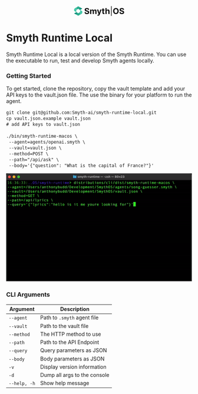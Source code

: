 <p align="center">
  <img width="auto" src="data:image/svg+xml,%3C%3Fxml version='1.0' encoding='UTF-8'%3F%3E%3Csvg width='137px' height='28px' viewBox='0 0 137 28' version='1.1' xmlns='http://www.w3.org/2000/svg' xmlns:xlink='http://www.w3.org/1999/xlink'%3E%3Ctitle%3Esmythos-light%3C/title%3E%3Cdesc%3ECreated with Sketch.%3C/desc%3E%3Cdefs%3E%3C/defs%3E%3Cg id='Page-1' stroke='none' stroke-width='1' fill='none' fill-rule='evenodd'%3E%3Cg id='smythos-light' fill-rule='nonzero'%3E%3Cg id='Group' transform='translate(0.000000, 1.000000)'%3E%3Cpath d='M6.40001,10.8832 L6.38297,7.30434 C6.36593,4.6975 7.75957,2.28025 10.0222,0.98098 L10.2629,0.83463 C11.0628,0.37023 12.0436,0.37023 12.8439,0.83463 L19.2359,4.52537 C18.169,3.94039 16.8615,3.95743 15.8034,4.56818 L10.6932,7.51885 L7.56166,9.3253 L7.25192,9.5062 C7.24318,9.5062 7.24318,9.5149 7.23488,9.5149 C6.7447,9.8159 6.43496,10.3236 6.40044,10.8828' id='Shape' fill='%232AAD8E'%3E%3C/path%3E%3Cpath d='M22.77,14.9592 L22.77,16.1637 C22.77,18.1423 21.7119,19.975 19.9998,20.9729 L13.1172,24.9646 C15.3798,23.6653 16.7734,21.2481 16.7564,18.6412 L16.7393,15.0623 L16.7393,15.0366 C16.7481,15.0108 16.7481,14.9763 16.7481,14.9505 L16.7481,10.9758 C16.7481,10.3738 16.4296,9.8141 15.9049,9.4961 L16.7481,9.9863 L21.4799,12.722 C22.2798,13.1864 22.7704,14.0383 22.7704,14.9588 L22.77,14.9592 Z' id='Shape' fill='%2345C9A9'%3E%3C/path%3E%3Cpath d='M16.7514,18.6429 C16.7684,21.2498 15.3748,23.667 13.1122,24.9663 L12.8715,25.1126 C12.0715,25.577 11.0907,25.577 10.2904,25.1126 L3.89844,21.4219 C4.96529,22.0069 6.27287,21.9898 7.33098,21.3791 L12.4411,18.4284 L15.5727,16.6219 L15.8824,16.4411 C15.8912,16.4411 15.8912,16.4323 15.8995,16.4323 C16.3896,16.1313 16.6994,15.6237 16.7339,15.0645 L16.7509,18.6433 L16.7514,18.6429 Z' id='Shape' fill='%232AAD8E'%3E%3C/path%3E%3Cpath d='M12.4427,18.4272 L7.33256,21.3779 C6.27444,21.9887 4.96686,22.0061 3.90001,21.4207 C3.87423,21.4037 3.84846,21.3949 3.82268,21.3779 L0.39844,19.3997 L6.42079,15.9414 L7.26397,16.4316 C7.2727,16.4316 7.2727,16.4403 7.281,16.4403 L10.7223,18.4277 C11.2557,18.7374 11.9097,18.7374 12.4427,18.4277 L12.4427,18.4272 Z' id='Shape' fill='%2313947D'%3E%3C/path%3E%3Cpath d='M7.26397,16.4314 L6.42079,15.9412 L1.68897,13.2055 C0.88905,12.7411 0.39844,11.8892 0.39844,10.9687 L0.39844,9.7642 C0.39844,7.7856 1.45655,5.9529 3.16868,4.95507 L10.0517,0.96289 C7.78909,2.26216 6.39545,4.6794 6.41249,7.28625 L6.42953,10.8651 L6.42953,10.8909 C6.42079,10.9167 6.42079,10.9512 6.42079,10.977 L6.42079,14.9517 C6.42079,15.5537 6.73928,16.1129 7.26397,16.4314 Z' id='Shape' fill='%2345C9A9'%3E%3C/path%3E%3Cpath d='M22.763,6.52878 L16.7407,9.9871 L15.8975,9.4969 C15.8888,9.4969 15.8888,9.4882 15.8805,9.4882 L12.4392,7.50083 C11.9057,7.19109 11.2517,7.19109 10.7188,7.50083 L15.8289,4.55017 C16.887,3.93941 18.1946,3.92237 19.2615,4.50735 C19.2872,4.52439 19.313,4.53313 19.3388,4.55017 L22.763,6.52878 Z' id='Shape' fill='%2313947D'%3E%3C/path%3E%3C/g%3E%3Cpath d='M132.759,10.5709 C132.696,9.93475 132.425,9.44054 131.946,9.08829 C131.468,8.73603 130.819,8.55991 129.999,8.55991 C129.441,8.55991 128.971,8.63877 128.587,8.7965 C128.203,8.94897 127.909,9.16189 127.704,9.43528 C127.504,9.70868 127.404,10.0189 127.404,10.3659 C127.393,10.655 127.454,10.9074 127.585,11.1229 C127.722,11.3385 127.909,11.5251 128.145,11.6829 C128.382,11.8353 128.655,11.9694 128.965,12.0851 C129.276,12.1955 129.607,12.2901 129.959,12.369 L131.41,12.716 C132.115,12.8737 132.761,13.084 133.35,13.3469 C133.939,13.6098 134.449,13.9331 134.88,14.3169 C135.311,14.7007 135.645,15.1528 135.882,15.6733 C136.124,16.1938 136.247,16.7905 136.252,17.4635 C136.247,18.4519 135.995,19.3089 135.495,20.0344 C135.001,20.7547 134.286,21.3146 133.35,21.7142 C132.42,22.1085 131.297,22.3057 129.983,22.3057 C128.679,22.3057 127.543,22.1059 126.576,21.7063 C125.614,21.3068 124.862,20.7153 124.32,19.9319 C123.784,19.1433 123.503,18.168 123.477,17.0061 L126.781,17.0061 C126.818,17.5476 126.973,17.9998 127.246,18.3625 C127.525,18.7201 127.896,18.9908 128.358,19.1748 C128.826,19.3536 129.354,19.443 129.943,19.443 C130.522,19.443 131.024,19.3588 131.45,19.1906 C131.881,19.0224 132.215,18.7884 132.451,18.4887 C132.688,18.189 132.806,17.8447 132.806,17.4556 C132.806,17.0929 132.698,16.7879 132.483,16.5408 C132.272,16.2937 131.962,16.0834 131.552,15.9099 C131.147,15.7364 130.65,15.5787 130.062,15.4367 L128.303,14.9951 C126.941,14.6639 125.866,14.146 125.077,13.4415 C124.289,12.737 123.897,11.788 123.902,10.5946 C123.897,9.61667 124.157,8.76232 124.683,8.03153 C125.214,7.30073 125.942,6.73029 126.868,6.32021 C127.793,5.91012 128.844,5.70508 130.022,5.70508 C131.221,5.70508 132.267,5.91012 133.161,6.32021 C134.06,6.73029 134.759,7.30073 135.259,8.03153 C135.758,8.76232 136.016,9.60878 136.032,10.5709 L132.759,10.5709 Z' id='Shape' fill='%23101010'%3E%3C/path%3E%3Cpath d='M121.462,14.0014 C121.462,15.7627 121.128,17.2611 120.46,18.4966 C119.798,19.7321 118.894,20.6758 117.747,21.3278 C116.606,21.9745 115.324,22.2978 113.899,22.2978 C112.464,22.2978 111.175,21.9718 110.035,21.3199 C108.894,20.668 107.992,19.7242 107.33,18.4887 C106.667,17.2532 106.336,15.7574 106.336,14.0014 C106.336,12.2402 106.667,10.7418 107.33,9.50626 C107.992,8.27075 108.894,7.32965 110.035,6.68298 C111.175,6.03104 112.464,5.70508 113.899,5.70508 C115.324,5.70508 116.606,6.03104 117.747,6.68298 C118.894,7.32965 119.798,8.27075 120.46,9.50626 C121.128,10.7418 121.462,12.2402 121.462,14.0014 Z M118,14.0014 C118,12.8606 117.829,11.8984 117.487,11.1151 C117.151,10.3317 116.675,9.73759 116.06,9.33276 C115.445,8.92794 114.724,8.72552 113.899,8.72552 C113.073,8.72552 112.353,8.92794 111.738,9.33276 C111.123,9.73759 110.644,10.3317 110.303,11.1151 C109.966,11.8984 109.798,12.8606 109.798,14.0014 C109.798,15.1423 109.966,16.1044 110.303,16.8878 C110.644,17.6712 111.123,18.2653 111.738,18.6701 C112.353,19.0749 113.073,19.2774 113.899,19.2774 C114.724,19.2774 115.445,19.0749 116.06,18.6701 C116.675,18.2653 117.151,17.6712 117.487,16.8878 C117.829,16.1044 118,15.1423 118,14.0014 Z' id='Shape' fill='%23101010'%3E%3C/path%3E%3Cpolygon id='Shape' fill='%23101010' points='102.374 0.71875 102.374 27.2797 100.797 27.2797 100.797 0.71875'%3E%3C/polygon%3E%3Cpath d='M88.7971,15.07 L88.7971,22.073 L85.4375,22.073 L85.4375,5.92188 L88.7024,5.92188 L88.7024,12.0968 L88.8444,12.0968 C89.1178,11.3818 89.5594,10.8219 90.1693,10.417 C90.7791,10.007 91.5441,9.80192 92.4642,9.80192 C93.3054,9.80192 94.0388,9.98593 94.6644,10.354 C95.2953,10.7167 95.7843,11.2399 96.1313,11.9233 C96.4835,12.6015 96.657,13.4138 96.6518,14.3602 L96.6518,22.073 L93.2922,22.073 L93.2922,14.9595 C93.2975,14.213 93.1082,13.632 92.7244,13.2167 C92.3459,12.8013 91.8149,12.5937 91.1314,12.5937 C90.674,12.5937 90.2692,12.6909 89.9169,12.8855 C89.5699,13.08 89.2965,13.3639 89.0967,13.7372 C88.9022,14.1052 88.8023,14.5495 88.7971,15.07 Z' id='Shape' fill='%23101010'%3E%3C/path%3E%3Cpath d='M82.9901,9.96074 L82.9901,12.4843 L75.6953,12.4843 L75.6953,9.96074 L82.9901,9.96074 Z M77.3514,7.05859 L80.711,7.05859 L80.711,18.3517 C80.711,18.6619 80.7583,18.9038 80.8529,19.0773 C80.9476,19.2455 81.079,19.3638 81.2472,19.4322 C81.4207,19.5005 81.6205,19.5347 81.8466,19.5347 C82.0043,19.5347 82.1621,19.5215 82.3198,19.4952 C82.4775,19.4637 82.5984,19.44 82.6825,19.4243 L83.2109,21.9242 C83.0427,21.9768 82.8061,22.0373 82.5012,22.1056 C82.1962,22.1792 81.8256,22.2239 81.3892,22.2397 C80.5795,22.2712 79.8698,22.1634 79.2599,21.9163 C78.6553,21.6692 78.1847,21.2854 77.8483,20.7649 C77.5118,20.2444 77.3462,19.5873 77.3514,18.7934 L77.3514,7.05859 Z' id='Shape' fill='%23101010'%3E%3C/path%3E%3Cpath d='M65.6065,26.6167 C65.1807,26.6167 64.7811,26.5826 64.4078,26.5142 C64.0398,26.4511 63.7349,26.3696 63.493,26.2697 L64.2501,23.7619 C64.6444,23.8828 64.9993,23.9486 65.3147,23.9591 C65.6354,23.9696 65.9115,23.896 66.1428,23.7383 C66.3794,23.5805 66.5713,23.3124 66.7185,22.9339 L66.9156,22.4212 L62.5703,9.96094 L66.1034,9.96094 L68.6112,18.8567 L68.7374,18.8567 L71.2689,9.96094 L74.8256,9.96094 L70.1175,23.3834 C69.8914,24.0353 69.5838,24.6031 69.1948,25.0868 C68.811,25.5758 68.3247,25.9517 67.7358,26.2145 C67.147,26.4827 66.4372,26.6167 65.6065,26.6167 Z' id='Shape' fill='%23101010'%3E%3C/path%3E%3Cpath d='M43.7109,22.0757 L43.7109,9.96241 L46.9128,9.96241 L46.9128,12.0996 L47.0547,12.0996 C47.3071,11.3898 47.7277,10.8299 48.3165,10.4198 C48.9054,10.0097 49.6099,9.80469 50.43,9.80469 C51.2607,9.80469 51.9679,10.0124 52.5514,10.4277 C53.135,10.8378 53.5241,11.3951 53.7186,12.0996 L53.8448,12.0996 C54.0919,11.4056 54.5388,10.8509 55.1855,10.4356 C55.8374,10.015 56.6076,9.80469 57.4961,9.80469 C58.6265,9.80469 59.5439,10.1648 60.2484,10.8851 C60.9582,11.6001 61.3131,12.6148 61.3131,13.9292 L61.3131,22.0757 L57.9614,22.0757 L57.9614,14.5917 C57.9614,13.9187 57.7827,13.414 57.4252,13.0775 C57.0677,12.741 56.6208,12.5728 56.0845,12.5728 C55.4746,12.5728 54.9988,12.7673 54.6571,13.1564 C54.3153,13.5402 54.1445,14.0475 54.1445,14.6784 L54.1445,22.0757 L50.8874,22.0757 L50.8874,14.5207 C50.8874,13.9266 50.7166,13.4534 50.3748,13.1011 C50.0384,12.7489 49.5941,12.5728 49.0421,12.5728 C48.6688,12.5728 48.3323,12.6674 48.0326,12.8567 C47.7382,13.0407 47.5042,13.3009 47.3307,13.6374 C47.1572,13.9686 47.0705,14.3577 47.0705,14.8046 L47.0705,22.0757 L43.7109,22.0757 Z' id='Shape' fill='%23101010'%3E%3C/path%3E%3Cpath d='M37.9853,10.5709 C37.9222,9.93475 37.6514,9.44054 37.173,9.08829 C36.6945,8.73603 36.0452,8.55991 35.2251,8.55991 C34.6678,8.55991 34.1972,8.63877 33.8134,8.7965 C33.4296,8.94897 33.1352,9.16189 32.9302,9.43528 C32.7304,9.70868 32.6305,10.0189 32.6305,10.3659 C32.62,10.655 32.6804,10.9074 32.8119,11.1229 C32.9486,11.3385 33.1352,11.5251 33.3718,11.6829 C33.6084,11.8353 33.8818,11.9694 34.192,12.0851 C34.5022,12.1955 34.8334,12.2901 35.1856,12.369 L36.6367,12.716 C37.3412,12.8737 37.9879,13.084 38.5767,13.3469 C39.1656,13.6098 39.6756,13.9331 40.1067,14.3169 C40.5378,14.7007 40.8716,15.1528 41.1082,15.6733 C41.3501,16.1938 41.4736,16.7905 41.4789,17.4635 C41.4736,18.4519 41.2213,19.3089 40.7218,20.0344 C40.2276,20.7547 39.5126,21.3146 38.5767,21.7142 C37.6462,22.1085 36.5237,22.3057 35.2093,22.3057 C33.9054,22.3057 32.7698,22.1059 31.8024,21.7063 C30.8403,21.3068 30.0885,20.7153 29.547,19.9319 C29.0107,19.1433 28.7294,18.168 28.7031,17.0061 L32.0075,17.0061 C32.0443,17.5476 32.1994,17.9998 32.4728,18.3625 C32.7514,18.7201 33.1221,18.9908 33.5847,19.1748 C34.0526,19.3536 34.581,19.443 35.1699,19.443 C35.7482,19.443 36.2503,19.3588 36.6761,19.1906 C37.1073,19.0224 37.4411,18.7884 37.6777,18.4887 C37.9143,18.189 38.0326,17.8447 38.0326,17.4556 C38.0326,17.0929 37.9248,16.7879 37.7092,16.5408 C37.4989,16.2937 37.1888,16.0834 36.7787,15.9099 C36.3738,15.7364 35.877,15.5787 35.2882,15.4367 L33.5295,14.9951 C32.1678,14.6639 31.0927,14.146 30.304,13.4415 C29.5154,12.737 29.1237,11.788 29.129,10.5946 C29.1237,9.61667 29.384,8.76232 29.9097,8.03153 C30.4407,7.30073 31.1689,6.73029 32.0942,6.32021 C33.0195,5.91012 34.071,5.70508 35.2487,5.70508 C36.4474,5.70508 37.4937,5.91012 38.3875,6.32021 C39.2865,6.73029 39.9858,7.30073 40.4852,8.03153 C40.9847,8.76232 41.2423,9.60878 41.2581,10.5709 L37.9853,10.5709 Z' id='Shape' fill='%23101010'%3E%3C/path%3E%3C/g%3E%3C/g%3E%3C/svg%3E" alt="Header">
</p>

# Smyth Runtime Local

Smyth Runtime Local is a local version of the Smyth Runtime. You can use the executable to run, test and develop Smyth agents locally.

### Getting Started
To get started, clone the repository, copy the vault template and add your API keys to the vault.json file. The use the binary for your platform to run the agent.
```
git clone git@github.com:Smyth-ai/smyth-runtime-local.git
cp vault.json.example vault.json
# add API keys to vault.json

./bin/smyth-runtime-macos \
 --agent=agents/openai.smyth \
 --vault=vault.json \
 --method=POST \
 --path="/api/ask" \
 --body='{"question": "What is the capital of France?"}'
```

<p align="center">
  <img width="auto" width="500" src="./ReadMe.gif">
</p>


### CLI Arguments
| Argument         | Description                     |
|------------------|---------------------------------|
| `--agent`        | Path to `.smyth` agent file     | 
| `--vault`        | Path to the vault file          | 
| `--method`       | The HTTP method to use          | 
| `--path`         | Path to the API Endpoint        | 
| `--query`        | Query parameters as JSON        | 
| `--body`         | Body parameters as JSON         | 
| `-v`             | Display version information     | 
| `-d`             | Dump all args to the console    | 
| `--help, -h`     | Show help message               | 
